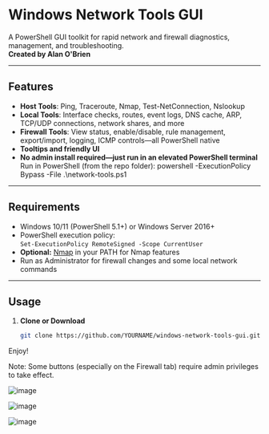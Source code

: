 # Windows Network Tools GUI

A PowerShell GUI toolkit for rapid network and firewall diagnostics, management, and troubleshooting.  
**Created by Alan O'Brien**

---

## Features

- **Host Tools**: Ping, Traceroute, Nmap, Test-NetConnection, Nslookup
- **Local Tools**: Interface checks, routes, event logs, DNS cache, ARP, TCP/UDP connections, network shares, and more
- **Firewall Tools**: View status, enable/disable, rule management, export/import, logging, ICMP controls—all PowerShell native
- **Tooltips and friendly UI**
- **No admin install required—just run in an elevated PowerShell terminal**
Run in PowerShell (from the repo folder): powershell -ExecutionPolicy Bypass -File .\network-tools.ps1

---

## Requirements

- Windows 10/11 (PowerShell 5.1+) or Windows Server 2016+
- PowerShell execution policy:  
  `Set-ExecutionPolicy RemoteSigned -Scope CurrentUser`
- **Optional:** [Nmap](https://nmap.org/download.html) in your PATH for Nmap features
- Run as Administrator for firewall changes and some local network commands

---

## Usage

1. **Clone or Download**
   ```sh
   git clone https://github.com/YOURNAME/windows-network-tools-gui.git

Enjoy!

Note: Some buttons (especially on the Firewall tab) require admin privileges to take effect.

![image](https://github.com/user-attachments/assets/a226c60e-6fed-4cee-bdbf-590c57f25e4c)

![image](https://github.com/user-attachments/assets/d4da4862-6ff7-462f-a9b8-0c188bc020e6)

![image](https://github.com/user-attachments/assets/60ba1f93-f305-49c7-a5c6-9804dd77537b)
